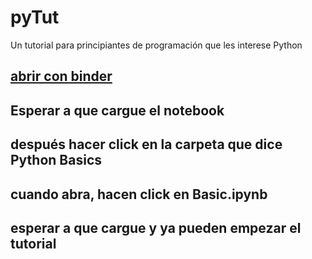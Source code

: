 # pyTut
Un tutorial para principiantes de programación que les interese Python

## [abrir con binder](https://mybinder.org/v2/gh/DavidPerezP124/pyTut/master)

## Esperar a que cargue el notebook
## después hacer click en la carpeta que dice Python Basics
## cuando abra, hacen click en Basic.ipynb
## esperar a que cargue y ya pueden empezar el tutorial

